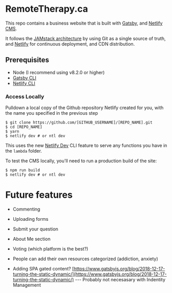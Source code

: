 # RemoteTherapy.ca

This repo contains a business website that is built with [Gatsby](https://www.gatsbyjs.org/), and [Netlify CMS](https://www.netlifycms.org).

It follows the [JAMstack architecture](https://jamstack.org) by using Git as a single source of truth, and [Netlify](https://www.netlify.com) for continuous deployment, and CDN distribution.

## Prerequisites

- Node (I recommend using v8.2.0 or higher)
- [Gatsby CLI](https://www.gatsbyjs.org/docs/)
- [Netlify CLI](https://github.com/netlify/cli)

### Access Locally

Pulldown a local copy of the Github repository Netlify created for you, with the name you specified in the previous step
```
$ git clone https://github.com/[GITHUB_USERNAME]/[REPO_NAME].git
$ cd [REPO_NAME]
$ yarn
$ netlify dev # or ntl dev
```

This uses the new [Netlify Dev](https://www.netlify.com/products/dev/?utm_source=blog&utm_medium=netlifycms&utm_campaign=devex) CLI feature to serve any functions you have in the `lambda` folder.

To test the CMS locally, you'll need to run a production build of the site:

```
$ npm run build
$ netlify dev # or ntl dev
```

# Future features

- Commenting 
- Uploading forms
- Submit your question
- About Me section
- Voting (which platform is the best?)
- People can add their own resources categorized (addiction, anxiety)

- Adding SPA  gated content? [https://www.gatsbyjs.org/blog/2018-12-17-turning-the-static-dynamic/](https://www.gatsbyjs.org/blog/2018-12-17-turning-the-static-dynamic/) --- Probably not necesasary with Indentity Management